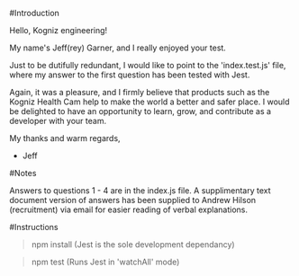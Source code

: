 #Introduction

Hello, Kogniz engineering!

My name's Jeff(rey) Garner, and I really enjoyed your test.

Just to be dutifully redundant, I would like to point to the 'index.test.js' file, where my answer to the first question has been tested with Jest.

Again, it was a pleasure, and I firmly believe that products such as the Kogniz Health Cam help to make the world a better and safer place. I would be delighted to have an opportunity to learn, grow, and contribute as a developer with your team.

My thanks and warm regards,

- Jeff

#Notes

Answers to questions 1 - 4 are in the index.js file.
A supplimentary text document version of answers has been supplied to Andrew Hilson (recruitment) via email for easier reading of verbal explanations.

#Instructions

> npm install (Jest is the sole development dependancy)

> npm test (Runs Jest in 'watchAll' mode)
